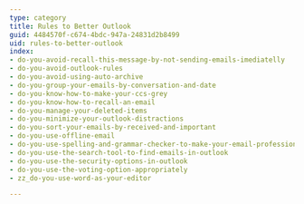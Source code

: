 ```yaml
---
type: category
title: Rules to Better Outlook
guid: 4484570f-c674-4bdc-947a-24831d2b8499
uid: rules-to-better-outlook
index:
- do-you-avoid-recall-this-message-by-not-sending-emails-imediatelly
- do-you-avoid-outlook-rules
- do-you-avoid-using-auto-archive
- do-you-group-your-emails-by-conversation-and-date
- do-you-know-how-to-make-your-ccs-grey
- do-you-know-how-to-recall-an-email
- do-you-manage-your-deleted-items
- do-you-minimize-your-outlook-distractions
- do-you-sort-your-emails-by-received-and-important
- do-you-use-offline-email
- do-you-use-spelling-and-grammar-checker-to-make-your-email-professional
- do-you-use-the-search-tool-to-find-emails-in-outlook
- do-you-use-the-security-options-in-outlook
- do-you-use-the-voting-option-appropriately
- zz_do-you-use-word-as-your-editor

---
```

<p>​​<br></p>


